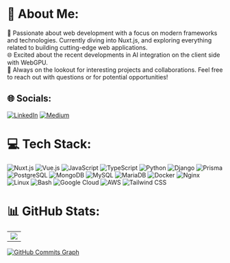 # 💫 About Me:
🔭 Passionate about web development with a focus on modern frameworks and technologies. Currently diving into Nuxt.js, and exploring everything related to building cutting-edge web applications.<br>
🌐 Excited about the recent developments in AI integration on the client side with WebGPU.<br>
💬 Always on the lookout for interesting projects and collaborations. Feel free to reach out with questions or for potential opportunities!

## 🌐 Socials:
[![LinkedIn](https://img.shields.io/badge/LinkedIn-%230077B5.svg?logo=linkedin&logoColor=white)](https://www.linkedin.com/in/gianluca-iavicoli-684b32262) [![Medium](https://img.shields.io/badge/Medium-12100E?logo=medium&logoColor=white)](https://medium.com/@gianluca.iavicoli)


# 💻 Tech Stack:
![Nuxt.js](https://img.shields.io/badge/nuxt.js-%233DCE40.svg?style=for-the-badge&logo=nuxt.js&logoColor=white) ![Vue.js](https://img.shields.io/badge/vue.js-%234FC08D.svg?style=for-the-badge&logo=vue.js&logoColor=white) ![JavaScript](https://img.shields.io/badge/javascript-%23323330.svg?style=for-the-badge&logo=javascript&logoColor=F7DF1E) ![TypeScript](https://img.shields.io/badge/TypeScript-007ACC?style=for-the-badge&logo=typescript&logoColor=white) ![Python](https://img.shields.io/badge/python-%2314354C.svg?style=for-the-badge&logo=python&logoColor=white) ![Django](https://img.shields.io/badge/django-%23092E20.svg?style=for-the-badge&logo=django&logoColor=white) ![Prisma](https://img.shields.io/badge/prisma-%232D3748.svg?style=for-the-badge&logo=prisma&logoColor=white) ![PostgreSQL](https://img.shields.io/badge/postgresql-%234F5B93.svg?style=for-the-badge&logo=postgresql&logoColor=white) ![MongoDB](https://img.shields.io/badge/mongodb-%2347A248.svg?style=for-the-badge&logo=mongodb&logoColor=white) ![MySQL](https://img.shields.io/badge/mysql-%234479A1.svg?style=for-the-badge&logo=mysql&logoColor=white) ![MariaDB](https://img.shields.io/badge/mariadb-%23003545.svg?style=for-the-badge&logo=mariadb&logoColor=white) ![Docker](https://img.shields.io/badge/docker-%232496ED.svg?style=for-the-badge&logo=docker&logoColor=white) ![Nginx](https://img.shields.io/badge/nginx-%23009639.svg?style=for-the-badge&logo=nginx&logoColor=white) ![Linux](https://img.shields.io/badge/Linux-FCC624?style=for-the-badge&logo=linux&logoColor=black) ![Bash](https://img.shields.io/badge/bash-%23121011.svg?style=for-the-badge&logo=gnu-bash&logoColor=white) ![Google Cloud](https://img.shields.io/badge/google%20cloud-%234285F4.svg?style=for-the-badge&logo=google-cloud&logoColor=white) ![AWS](https://img.shields.io/badge/Amazon_AWS-232F3E?style=for-the-badge&logo=amazon-aws&logoColor=white) ![Tailwind CSS](https://img.shields.io/badge/tailwindcss-%2338B2AC.svg?style=for-the-badge&logo=tailwind-css&logoColor=white)



# 📊 GitHub Stats:
 
<table>
  <tr>
    <td valign="top">  
      <a href="http://www.github.com/kalix127"><img src="https://github-readme-streak-stats.herokuapp.com/?user=kalix127&stroke=ffffff&background=1c1917&ring=0891b2&fire=0891b2&currStreakNum=ffffff&currStreakLabel=0891b2&sideNums=ffffff&sideLabels=ffffff&dates=ffffff&hide_border=true" /></a>
    </td>
  </tr>
</table>


<a href="http://www.github.com/kalix127"><img src="https://github-readme-activity-graph.vercel.app/graph?username=kalix127&theme=react-dark" alt="GitHub Commits Graph" /></a>

